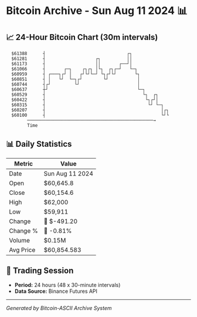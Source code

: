 # Bitcoin Archive - Sun Aug 11 2024 📊

## 📈 24-Hour Bitcoin Chart (30m intervals)

```
  $61388      ┤                               ┌┐               
  $61281      ┤                   ┌┐          ││               
  $61173      ┤                   ││       ┌──┘│               
  $61066      ┤       ┌─┐    ┌┐┌┐ │└┐  ┌┐┌─┘   └─┐             
  $60959      ┤ ┌───┐┌┘ │   ┌┘└┘└─┘ └┐┌┘└┘       └┐            
  $60851      ┤ │   └┘  └─┐┌┘        └┘           │            
  $60744      ┤┌┘         └┘                      │            
  $60637      ┼┘                                  └─┐          
  $60529      ┤                                     └┐  ┌┐     
  $60422      ┤                                      └┐┌┘│     
  $60315      ┤                                       └┘ └─┐   
  $60207      ┤                                            │┌┐ 
  $60100      ┤                                            └┘└ 
        ────────────────────────────────────────────────→
        Time
```

## 📊 Daily Statistics

| Metric | Value |
|--------|-------|
| Date | Sun Aug 11 2024 |
| Open | $60,645.8 |
| Close | $60,154.6 |
| High | $62,000 |
| Low | $59,911 |
| Change | 🔴 $-491.20 |
| Change % | 🔴 -0.81% |
| Volume | $0.15M |
| Avg Price | $60,854.583 |

## 📅 Trading Session

- **Period:** 24 hours (48 x 30-minute intervals)
- **Data Source:** Binance Futures API

---
*Generated by Bitcoin-ASCII Archive System*
